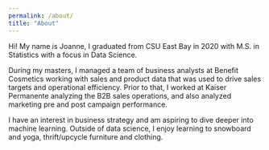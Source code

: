 ```yaml
---
permalink: /about/
title: "About"
---
```


Hi! My name is Joanne, I graduated from CSU East Bay in 2020 with M.S. in Statistics with a focus in Data Science. 

During my masters, I managed a team of business analysts at Benefit Cosmetics working with sales and product data that was used to drive sales targets and operational efficiency. Prior to that, I worked at Kaiser Permanente analyzing the B2B sales operations, and also analyzed marketing pre and post campaign performance.

I have an interest in business strategy and am aspiring to dive deeper into machine learning. Outside of data science, I enjoy learning to snowboard and yoga, thrift/upcycle furniture and clothing.
